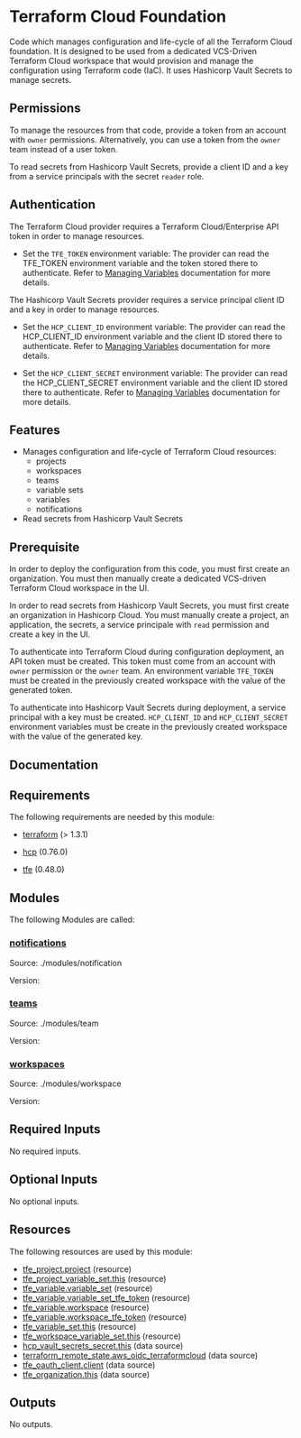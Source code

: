 <!-- BEGIN_TF_DOCS -->
# Terraform Cloud Foundation

Code which manages configuration and life-cycle of all the Terraform Cloud
foundation. It is designed to be used from a dedicated VCS-Driven Terraform
Cloud workspace that would provision and manage the configuration using
Terraform code (IaC). It uses Hashicorp Vault Secrets to manage secrets.

## Permissions

To manage the resources from that code, provide a token from an account with
`owner` permissions. Alternatively, you can use a token from the `owner` team
instead of a user token.

To read secrets from Hashicorp Vault Secrets, provide a client ID and a key
from a service principals with the secret `reader` role.

## Authentication

The Terraform Cloud provider requires a Terraform Cloud/Enterprise API token in
order to manage resources.

- Set the `TFE_TOKEN` environment variable: The provider can read the TFE\_TOKEN environment variable and the token stored there
to authenticate. Refer to [Managing Variables](https://developer.hashicorp.com/terraform/cloud-docs/workspaces/variables/managing-variables) documentation for more details.

The Hashicorp Vault Secrets provider requires a service principal client ID and
a key in order to manage resources.

- Set the `HCP_CLIENT_ID` environment variable: The provider can read the HCP\_CLIENT\_ID environment variable and the client ID stored there to authenticate. Refer to [Managing Variables](https://developer.hashicorp.com/terraform/cloud-docs/workspaces/variables/managing-variables) documentation for more details.

- Set the `HCP_CLIENT_SECRET` environment variable: The provider can read the HCP\_CLIENT\_SECRET environment variable and the client ID stored there to authenticate. Refer to [Managing Variables](https://developer.hashicorp.com/terraform/cloud-docs/workspaces/variables/managing-variables) documentation for more details.

## Features

- Manages configuration and life-cycle of Terraform Cloud resources:
  - projects
  - workspaces
  - teams
  - variable sets
  - variables
  - notifications
- Read secrets from Hashicorp Vault Secrets

## Prerequisite

In order to deploy the configuration from this code, you must first create
an organization. You must then manually create a dedicated VCS-driven
Terraform Cloud workspace in the UI.

In order to read secrets from Hashicorp Vault Secrets, you must first create
an organization in Hashicorp Cloud. You must manually create a project, an
application, the secrets, a service principale with `read` permission
and create a key in the UI.

To authenticate into Terraform Cloud during configuration deployment, an
API token must be created. This token must come from an account with `owner`
permission or the `owner` team. An environment variable `TFE_TOKEN` must be
created in the previously created workspace with the value of the generated token.

To authenticate into Hashicorp Vault Secrets during deployment, a service
principal with a key must be created. `HCP_CLIENT_ID` and `HCP_CLIENT_SECRET`
environment variables must be create in the previously created workspace with
the value of the generated key.

## Documentation

## Requirements

The following requirements are needed by this module:

- <a name="requirement_terraform"></a> [terraform](#requirement\_terraform) (> 1.3.1)

- <a name="requirement_hcp"></a> [hcp](#requirement\_hcp) (0.76.0)

- <a name="requirement_tfe"></a> [tfe](#requirement\_tfe) (0.48.0)

## Modules

The following Modules are called:

### <a name="module_notifications"></a> [notifications](#module\_notifications)

Source: ./modules/notification

Version:

### <a name="module_teams"></a> [teams](#module\_teams)

Source: ./modules/team

Version:

### <a name="module_workspaces"></a> [workspaces](#module\_workspaces)

Source: ./modules/workspace

Version:

## Required Inputs

No required inputs.

## Optional Inputs

No optional inputs.

## Resources

The following resources are used by this module:

- [tfe_project.project](https://registry.terraform.io/providers/hashicorp/tfe/0.48.0/docs/resources/project) (resource)
- [tfe_project_variable_set.this](https://registry.terraform.io/providers/hashicorp/tfe/0.48.0/docs/resources/project_variable_set) (resource)
- [tfe_variable.variable_set](https://registry.terraform.io/providers/hashicorp/tfe/0.48.0/docs/resources/variable) (resource)
- [tfe_variable.variable_set_tfe_token](https://registry.terraform.io/providers/hashicorp/tfe/0.48.0/docs/resources/variable) (resource)
- [tfe_variable.workspace](https://registry.terraform.io/providers/hashicorp/tfe/0.48.0/docs/resources/variable) (resource)
- [tfe_variable.workspace_tfe_token](https://registry.terraform.io/providers/hashicorp/tfe/0.48.0/docs/resources/variable) (resource)
- [tfe_variable_set.this](https://registry.terraform.io/providers/hashicorp/tfe/0.48.0/docs/resources/variable_set) (resource)
- [tfe_workspace_variable_set.this](https://registry.terraform.io/providers/hashicorp/tfe/0.48.0/docs/resources/workspace_variable_set) (resource)
- [hcp_vault_secrets_secret.this](https://registry.terraform.io/providers/hashicorp/hcp/0.76.0/docs/data-sources/vault_secrets_secret) (data source)
- [terraform_remote_state.aws_oidc_terraformcloud](https://registry.terraform.io/providers/hashicorp/terraform/latest/docs/data-sources/remote_state) (data source)
- [tfe_oauth_client.client](https://registry.terraform.io/providers/hashicorp/tfe/0.48.0/docs/data-sources/oauth_client) (data source)
- [tfe_organization.this](https://registry.terraform.io/providers/hashicorp/tfe/0.48.0/docs/data-sources/organization) (data source)

## Outputs

No outputs.

<!-- markdownlint-enable -->

<!-- END_TF_DOCS -->